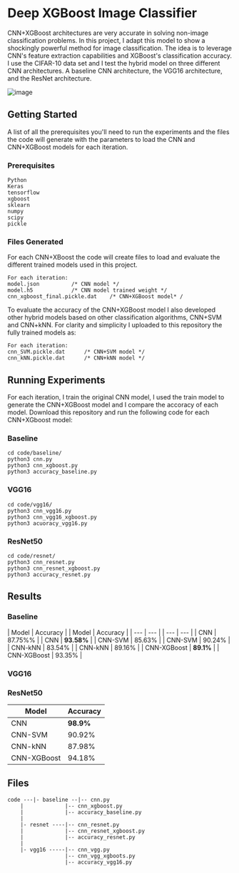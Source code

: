 # Deep XGBoost Image Classifier

CNN+XGBoost architectures are very accurate in solving non-image classification problems. In this project, I adapt this model to show a shockingly powerful method for image classification. The idea is to leverage CNN's feature extraction capabilities and XGBoost's classification accuracy. I use the CIFAR-10 data set and I test the hybrid model on three different CNN architectures. A baseline CNN architecture, the VGG16 architecture, and the ResNet architecture.

![image](https://raw.githubusercontent.com/jonaac/deep-xgboost-image-classifier/main/imgs/cnn_xgboost_small.jpg)

## Getting Started

A list of all the prerequisites you'll need to run the experiments and the files the code will generate with the parameters to load the CNN and CNN+XGBoost models for each iteration.

### Prerequisites

```
Python
Keras
tensorflow
xgboost
sklearn
numpy
scipy
pickle
```

### Files Generated

For each CNN+XBoost the code will create files to load and evaluate the different trained models used in this project.

```
For each iteration:
model.json			/* CNN model */
model.h5			/* CNN model trained weight */
cnn_xgboost_final.pickle.dat	/* CNN+XGBoost model* /
```
To evaluate the accuracy of the CNN+XGBoost model I also developed other hybrid models based on other classification algorithms, CNN+SVM and CNN+kNN. For clarity and simplicity I uploaded to this repository the fully trained models as:
```
For each iteration:
cnn_SVM.pickle.dat		/* CNN+SVM model */
cnn_kNN.pickle.dat		/* CNN+kNN model */
```

## Running Experiments

For each iteration, I train the original CNN model, I used the train model to generate the CNN+XGBoost model and I compare the accoracy of each model. Download this repository and run the following code for each CNN+XGboost model:

### Baseline
```
cd code/baseline/
python3 cnn.py
python3 cnn_xgboost.py
python3 accuracy_baseline.py
```
### VGG16
```
cd code/vgg16/
python3 cnn_vgg16.py
python3 cnn_vgg16_xgboost.py
python3 acuoracy_vgg16.py
```
### ResNet50
```
cd code/resnet/
python3 cnn_resnet.py
python3 cnn_resnet_xgboost.py
python3 accuracy_resnet.py
```

## Results
### Baseline
| Model | Accuracy |		| Model | Accuracy |
| --- | --- |			| --- | --- |
| CNN | 87.75%% |		| CNN | **93.58%** |
| CNN-SVM | 85.63% |		| CNN-SVM | 90.24% |
| CNN-kNN | 83.54% |		| CNN-kNN | 89.16% |
| CNN-XGBoost | **89.1%** |	| CNN-XGBoost | 93.35% |

### VGG16







### ResNet50
| Model | Accuracy |
| --- | --- |
| CNN | **98.9%** |
| CNN-SVM | 90.92% |
| CNN-kNN | 87.98% |
| CNN-XGBoost | 94.18% |

## Files
```
code ---|- baseline --|-- cnn.py
	|    	      |-- cnn_xgboost.py
	|    	      |-- accuracy_baseline.py
	|
	|- resnet ----|-- cnn_resnet.py
	|    	      |-- cnn_resnet_xgboost.py
	|    	      |-- accuracy_resnet.py
	|
	|- vgg16 -----|-- cnn_vgg.py
	     	      |-- cnn_vgg_xgboots.py
	     	      |-- accuracy_vgg16.py
```

